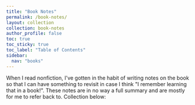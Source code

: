 ```yaml
---
title: "Book Notes"
permalink: /book-notes/
layout: collection
collection: book-notes
author_profile: false
toc: true
toc_sticky: true
toc_label: "Table of Contents"
sidebar:
  nav: "books"
---
```


When I read nonfiction, I've gotten in the habit of writing notes on the book so that I can have something to revisit in case I think "I remember learning that in a book!". These notes are in no way a full summary and are mostly for me to refer back to. Collection below: